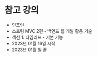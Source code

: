 # 참고 강의
- 인프런
- 스프링 MVC 2편 - 백엔드 웹 개발 활용 기술
- 섹션 1. 타임리프 - 기본 기능
- 2023년 01월 16일 시작
- 2023년 01월 일 끝


